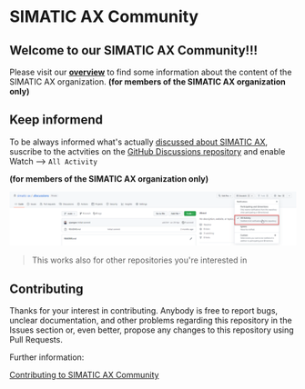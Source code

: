 # SIMATIC AX Community

## Welcome to our SIMATIC AX Community!!!

Please visit our **[overview](https://github.com/orgs/simatic-ax/discussions/1)** to find some information about the content of the SIMATIC AX organization. **(for members of the SIMATIC AX organization only)**

## Keep informend
To be always informed what's actually [discussed about SIMATIC AX](https://github.com/orgs/simatic-ax/discussions), suscribe to the actvities on the [GitHub Discussions repository](https://github.com/simatic-ax/.discussions) and enable Watch --> `All Activity`

**(for members of the SIMATIC AX organization only)**

![notification](./subscribe_notifications.png)

> This works also for other repositories you're interested in

## Contributing

Thanks for your interest in contributing. Anybody is free to report bugs, unclear documentation, and other problems regarding this repository in the Issues section or, even better, propose any changes to this repository using Pull Requests.

Further information:

[Contributing to SIMATIC AX Community](https://github.com/simatic-ax/.github/blob/main/.github/CONTRIBUTING.md)
